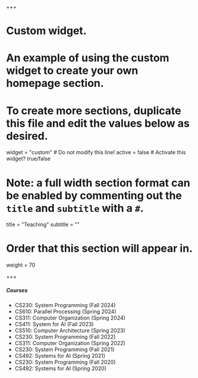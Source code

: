 +++
# Custom widget.
# An example of using the custom widget to create your own homepage section.
# To create more sections, duplicate this file and edit the values below as desired.
widget = "custom"  # Do not modify this line!
active = false  # Activate this widget? true/false

# Note: a full width section format can be enabled by commenting out the `title` and `subtitle` with a `#`.
title = "Teaching"
subtitle = ""

# Order that this section will appear in.
weight = 70

+++

#####	Courses	
-	CS230: System Programming (Fall 2024) 
-   CS610: Parallel Processing (Spring 2024)
-   CS311: Computer Organization (Spring 2024)
-   CS411: System for AI (Fall 2023)
-   CS510: Computer Architecture (Spring 2023)
-	CS230: System Programming (Fall 2022) 
-	CS311: Computer Organization (Spring 2022) 
-	CS230: System Programming (Fall 2021) 
-	CS492: Systems for AI (Spring 2021) 
-	CS230: System Programming (Fall 2020) 
-	CS492: Systems for AI (Spring 2020) 


